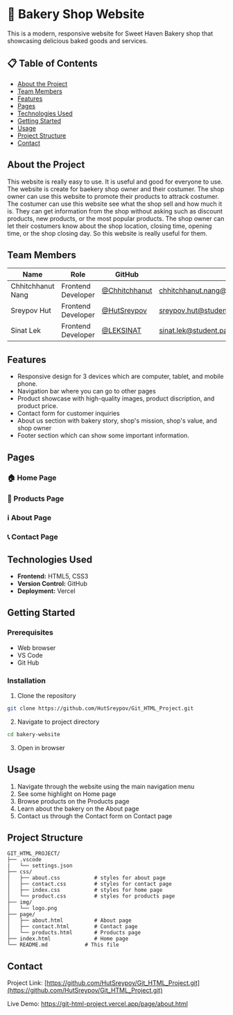 # 🥖 Bakery Shop Website

This is a modern, responsive website for Sweet Haven Bakery shop that showcasing delicious baked goods and services.

## 📋 Table of Contents
- [About the Project](#about-the-project)
- [Team Members](#team-members)
- [Features](#features)
- [Pages](#pages)
- [Technologies Used](#technologies-used)
- [Getting Started](#getting-started)
- [Usage](#usage)
- [Project Structure](#project-structure)
- [Contact](#contact)


## About the Project

This website is really easy to use. It is useful and good for everyone to use. The website is create for baekery shop owner and their costumer. The shop owner can use this website to promote their products to attrack costumer. The costumer can use this website see what the shop sell and how much it is. They can get information from the shop without asking such as discount products, new products, or the most popular products. The shop owner can let their costumers know about the shop location, closing time, opening time, or the shop closing day. So this website is really useful for them.

## Team Members 

| Name | Role | GitHub | Email |
|------|------|--------|-------|
| Chhitchhanut Nang | Frontend Developer | [@Chhitchhanut](https://github.com/Chhitchhanut) | chhitchhanut.nang@student.passerellesnumeriques.org |
| Sreypov Hut | Frontend Developer | [@HutSreypov](https://github.com/HutSreypov) | sreypov.hut@student.passerellesnumeriques.org |
| Sinat Lek | Frontend Developer | [@LEKSINAT](https://github.com/LEKSINAT) | sinat.lek@student.passerellesnumeriques.org |

## Features

- Responsive design for 3 devices which are computer, tablet, and mobile phone.
- Navigation bar where you can go to other pages
- Product showcase with high-quality images, product discription, and product price.
- Contact form for customer inquiries
- About us section with bakery story, shop's mission, shop's value, and shop owner
- Footer section which can show some important information.

## Pages

### 🏠 Home Page


### 🛒 Products Page


### ℹ️ About Page


### 📞 Contact Page


## Technologies Used

- **Frontend:** HTML5, CSS3
- **Version Control:** GitHub
- **Deployment:** Vercel

## Getting Started

### Prerequisites
- Web browser
- VS Code
- Git Hub
### Installation

1. Clone the repository
```bash
git clone https://github.com/HutSreypov/Git_HTML_Project.git
```

2. Navigate to project directory
```bash
cd bakery-website
```

3. Open in browser

## Usage

1. Navigate through the website using the main navigation menu
2. See some highlight on Home page
3. Browse products on the Products page
4. Learn about the bakery on the About page
5. Contact us through the Contact form on Contact page

## Project Structure

```
GIT_HTML_PROJECT/
├── .vscode
|   └── settings.json
├── css/
│   ├── about.css           # styles for about page
│   ├── contact.css         # styles for contact page
│   ├── index.css           # styles for home page
│   └── product.css         # styles for products page
├── img/
│   └── logo.png 
├── page/
│   ├── about.html          # About page
│   ├── contact.html        # Contact page
│   └── products.html       # Products page
├── index.html              # Home page
└── README.md            # This file
```


## Contact

Project Link: [https://github.com/HutSreypov/Git_HTML_Project.git](https://github.com/HutSreypov/Git_HTML_Project.git)

Live Demo: https://git-html-project.vercel.app/page/about.html